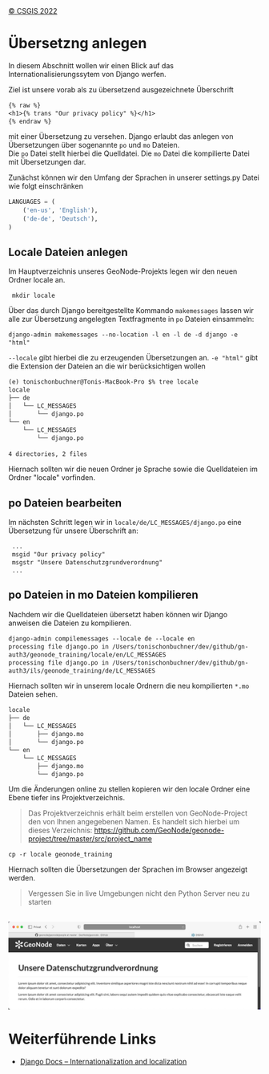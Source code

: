 <!-- the Menu -->
<link rel="stylesheet" media="all" href="../styles.css" />
<div id="logo"><a href="https://csgis.de">© CSGIS 2022</a></div>
<div id="menu"></div>
<div id="jumpMenu"></div>
<script src="../menu.js"></script>
<script src="../jumpmenu.js"></script>
<!-- the Menu -->


# Übersetzng anlegen

In diesem Abschnitt wollen wir einen Blick auf das Internationalisierungssytem von Django werfen.

Ziel ist unsere vorab als zu übersetzend ausgezeichnete Überschrift 

```shell
{% raw %}
<h1>{% trans "Our privacy policy" %}</h1>
{% endraw %}
```

mit einer Übersetzung zu versehen. Django erlaubt das anlegen von Übersetzungen über sogenannte `po` und `mo` Dateien.  
Die `po` Datei stellt hierbei die Quelldatei. Die `mo` Datei die kompilierte Datei mit Übersetzungen dar.

Zunächst können wir den Umfang der Sprachen in unserer settings.py Datei wie folgt einschränken

```python
LANGUAGES = (
    ('en-us', 'English'),
    ('de-de', 'Deutsch'),
)
```

## Locale Dateien anlegen

Im Hauptverzeichnis unseres GeoNode-Projekts legen wir den neuen Ordner locale an.

```shell
 mkdir locale
```

Über das durch Django bereitgestellte Kommando `makemessages` lassen wir alle zur Übersetzung angelegten Textfragmente in `po` Dateien einsammeln:

```shell
django-admin makemessages --no-location -l en -l de -d django -e "html" 
```

`--locale` gibt hierbei die zu erzeugenden Übersetzungen an.
`-e "html"` gibt die Extension der Dateien an die wir berücksichtigen wollen 

```shell
(e) tonischonbuchner@Tonis-MacBook-Pro $% tree locale      
locale
├── de
│   └── LC_MESSAGES
│       └── django.po
└── en
    └── LC_MESSAGES
        └── django.po

4 directories, 2 files
```

Hiernach sollten wir die neuen Ordner je Sprache sowie die Quelldateien im Ordner "locale" vorfinden.

## po Dateien bearbeiten

Im nächsten Schritt legen wir in `locale/de/LC_MESSAGES/django.po` eine Übersetzung für unsere Überschrift an:

```shell
 ...
 msgid "Our privacy policy"
 msgstr "Unsere Datenschutzgrundverordnung"
 ... 
 ```

## po Dateien in mo Dateien kompilieren

Nachdem wir die Quelldateien übersetzt haben können wir Django anweisen die Dateien zu kompilieren.

```shell
django-admin compilemessages --locale de --locale en                    
processing file django.po in /Users/tonischonbuchner/dev/github/gn-auth3/geonode_training/locale/en/LC_MESSAGES
processing file django.po in /Users/tonischonbuchner/dev/github/gn-auth3/ils/geonode_training/de/LC_MESSAGES
```

Hiernach sollten wir in unserem locale Ordnern die neu kompilierten `*.mo` Dateien sehen.

```shell
locale
├── de
│   └── LC_MESSAGES
│       ├── django.mo
│       └── django.po
└── en
    └── LC_MESSAGES
        ├── django.mo
        └── django.po
```

Um die Änderungen online zu stellen kopieren wir den locale Ordner eine Ebene tiefer ins Projektverzeichnis.

> Das Projektverzeichnis erhält beim erstellen von GeoNode-Project den von Ihnen angegebenen Namen. Es handelt sich hierbei um dieses Verzeichnis: https://github.com/GeoNode/geonode-project/tree/master/src/project_name

```shell
cp -r locale geonode_training
```

Hiernach sollten die Übersetzungen der Sprachen im Browser angezeigt werden.

> Vergessen Sie in live Umgebungen nicht den Python Server neu zu starten

![Englische Überschrift](images/english_trans.jpeg)
![Übersetzte deutsche Überschrift](images/german_trans.jpeg)


# Weiterführende Links

- [Django Docs – Internationalization and localization](https://docs.djangoproject.com/en/4.0/topics/i18n/)

